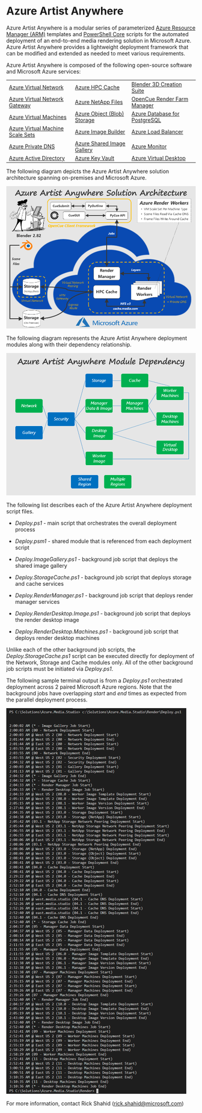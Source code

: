 # Azure Artist Anywhere

Azure Artist Anywhere is a modular series of parameterized <a href="https://docs.microsoft.com/en-us/azure/azure-resource-manager/resource-group-overview" target="_blank">Azure Resource Manager (ARM)</a> templates and <a href="https://docs.microsoft.com/en-us/powershell/scripting/overview" target="_blank">PowerShell Core</a> scripts for the automated deployment of an end-to-end media rendering solution in Microsoft Azure. Azure Artist Anywhere provides a lightweight deployment framework that can be modified and extended as needed to meet various requirements.

Azure Artist Anywhere is composed of the following open-source software and Microsoft Azure services:

<table>
    <tr>
        <td>
            <a href="https://docs.microsoft.com/en-us/azure/virtual-network/virtual-networks-overview" target="_blank">Azure Virtual Network</a>
        </td>
        <td>
            <a href="https://docs.microsoft.com/en-us/azure/hpc-cache/hpc-cache-overview" target="_blank">Azure HPC Cache</a>
        </td>
        <td>
            <a href="https://www.blender.org/" target="_blank">Blender 3D Creation Suite</a>
        </td>
    </tr>
    <tr>
        <td>
            <a href="https://docs.microsoft.com/en-us/azure/vpn-gateway/vpn-gateway-about-vpngateways" target="_blank">Azure Virtual Network Gateway</a>
        </td>
        <td>
            <a href="https://docs.microsoft.com/en-us/azure/azure-netapp-files/azure-netapp-files-introduction" target="_blank">Azure NetApp Files</a>
        </td>
        <td>
            <a href="https://www.opencue.io/" target="_blank">OpenCue Render Farm Manager</a>
        </td>
    </tr>
    <tr>
        <td>
            <a href="https://docs.microsoft.com/en-us/azure/virtual-machines/" target="_blank">Azure Virtual Machines</a>
        </td>
        <td>
            <a href="https://docs.microsoft.com/en-us/azure/storage/blobs/storage-blobs-overview" target="_blank">Azure Object (Blob) Storage</a>
        </td>
        <td>
            <a href="https://docs.microsoft.com/en-us/azure/postgresql/overview" target="_blank">Azure Database for PostgreSQL</a>
        </td>
    </tr>
    <tr>
        <td>
            <a href="https://docs.microsoft.com/en-us/azure/virtual-machine-scale-sets/overview" target="_blank">Azure Virtual Machine Scale Sets</a>
        </td>
        <td>
            <a href="https://docs.microsoft.com/en-us/azure/virtual-machines/linux/image-builder-overview" target="_blank">Azure Image Builder</a>
        </td>
        <td>
            <a href="https://docs.microsoft.com/en-us/azure/load-balancer/load-balancer-overview" target="_blank">Azure Load Balancer</a>
        </td>
    </tr>
    <tr>
        <td>
            <a href="https://docs.microsoft.com/en-us/azure/dns/private-dns-overview" target="_blank">Azure Private DNS</a>
        </td>
        <td>
            <a href="https://docs.microsoft.com/en-us/azure/virtual-machines/linux/shared-image-galleries" target="_blank">Azure Shared Image Gallery</a>
        </td>
        <td>
            <a href="https://docs.microsoft.com/en-us/azure/azure-monitor/" target="_blank">Azure Monitor</a>
        </td>
    </tr>
    <tr>
        <td>
            <a href="https://docs.microsoft.com/en-us/azure/active-directory/fundamentals/active-directory-whatis" target="_blank">Azure Active Directory</a>
        </td>
        <td>
            <a href="https://docs.microsoft.com/en-us/azure/key-vault/key-vault-overview" target="_blank">Azure Key Vault</a>
        </td>
        <td>
            <a href="https://docs.microsoft.com/en-us/azure/virtual-desktop/overview" target="_blank">Azure Virtual Desktop</a>
        </td>
    </tr>
</table>

The following diagram depicts the Azure Artist Anywhere solution architecture spanning on-premises and Microsoft Azure.

![](./README.SolutionArchitecture.png)

The following diagram represents the Azure Artist Anywhere deployment modules along with their dependency relationship.

![](./README.ModuleDependency.png)

The following list describes each of the Azure Artist Anywhere deployment script files.

* *Deploy.ps1* - main script that orchestrates the overall deployment process

* *Deploy.psm1* - shared module that is referenced from each deployment script

* *Deploy.ImageGallery.ps1* - background job script that deploys the shared image gallery

* *Deploy.StorageCache.ps1* - background job script that deploys storage and cache services

* *Deploy.RenderManager.ps1* - background job script that deploys render manager services

* *Deploy.RenderDesktop.Image.ps1* - background job script that deploys the render desktop image

* *Deploy.RenderDesktop.Machines.ps1* - background job script that deploys render desktop machines

Unlike each of the other background job scripts, the *Deploy.StorageCache.ps1* script can be executed directly for deployment of the Network, Storage and Cache modules only. All of the other background job scripts must be initiated via *Deploy.ps1*.

The following sample terminal output is from a *Deploy.ps1* orchestrated deployment across 2 paired Microsoft Azure regions. Note that the background jobs have overlapping *start* and *end* times as expected from the parallel deployment process.

![](./README.ModuleDeployment.png)

For more information, contact Rick Shahid (rick.shahid@microsoft.com)
